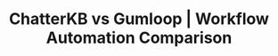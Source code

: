 ---
layout: comparison
sitemap:
  exclude: 'no'

title: ChatterKB vs Gumloop | Workflow Automation Comparison
description: "See why teams choose ChatterKB's knowledge-driven automation over Gumloop's credit-based AI workflow builder."

hero:
  title: "ChatterKB vs Gumloop"
  description: "Discover how ChatterKB’s memory-first automation platform stacks up against Gumloop’s AI canvas builder."
  image: /assets/images/marketing/gumloop-compare-hero.png
  primary_button:
    text: Try ChatterKB Free
    url: "https://app.chatterkb.com/auth/signup"
  secondary_button:
    text: Book a Demo
    url: "https://calendar.app.google/oKoqxPxBANh9d9cH9"

show_workflow_library: false

competitor_name: Gumloop

differences:
  rows:
    - label: "Pricing model"
      chatterkb: "Flat subscription, unlimited workflows"
      competitor: "Credit-based (1 credit = 1 execution / AI call)"
    - label: "Workflow builder"
      chatterkb: "Plain-language prompts"
      competitor: "Drag-and-drop AI canvas"
    - label: "Knowledge management"
      chatterkb: "Built-in KB grows over time"
      competitor: "None"
    - label: "Integrations"
      chatterkb: "Internal tools + 5,000+ via Zapier MCP"
      competitor: "Focused on core business apps"
    - label: "AI approach"
      chatterkb: "Memory-first, context-aware"
      competitor: "Prompt-to-node, stateless"

about:
  chatterkb: |
    ChatterKB transforms how teams work by turning conversations into intelligent workflows. Unlike traditional automation tools that require technical expertise, ChatterKB lets anyone create powerful workflows simply by describing what they need in plain English.

    With ChatterKB, your team can:
    - Convert natural language instructions into executable workflows without coding
    - Automatically capture insights and decisions in a searchable knowledge base
    - Connect to existing tools and data sources without disrupting workflows
    - Build institutional memory that grows smarter with every interaction
    - Deploy workflows that adapt to new information and self-correct

    Compared with visual tools like Gumloop, ChatterKB provides a conversation-first experience that preserves context, creates reusable knowledge, and scales across the organization with zero learning curve.

  competitor: |
    Gumloop is an AI-powered automation platform that combines a visual canvas with large language models. Business users drag steps onto an infinite canvas, describe what they want each step to do, and Gumloop’s AI converts that prompt into a working node.

    Key capabilities include:
    - Prompt-to-node generation for common business apps (G Suite, Slack, Salesforce, etc.)
    - Credits that can be spent on workflow executions, AI calls, data enrichment, and web scraping
    - Managed SaaS with SOC 2 Type II, HIPAA readiness, and optional Virtual Private Cloud deployments
    - Chrome extension to trigger flows from any web page

    Gumloop aims to balance power and usability, giving non-technical teams a low-code way to automate everyday tasks while still offering custom JavaScript nodes for developers.

pricing:
  chatterkb: |
    - **Free Plan**: $0 - 1 KB, 20 credits/mo
    - **Lite Plan**: $12/mo - 1 KB, 100 credits/mo
    - **Plus Plan**: $25/mo - 3 KBs, 350 credits/mo
    - **Pro Plan**: $50/mo - 5 KBs, 800 credits/mo
    - **Business Plan**: Starting at $250/month - Custom KBs, credits, and users
    - **20% discount** on all plans with annual billing
    - All plans include unlimited knowledge storage
    - No hidden fees or premium upsells - all internal tools included
    - 30-day money-back guarantee on annual plans
  competitor: |
    - **Free tier**: 1,000 credits / month
    - **Starter**: $97 / month → 30,000 credits
    - **Pro**: $297 / month → 75,000 credits, unlimited workspaces
    - 1 credit = 1 execution or AI / data action

mid_cta:
  headline: "Automate knowledge-driven workflows in minutes—not days."
  image: /assets/images/marketing/gumloop-compare-mid-cta.png
  button_text: Try ChatterKB Free
  button_url: "https://app.chatterkb.com/auth/signup"

components:
  - title: Enterprise
    cb_text: |
        - **Data Sovereignty Options**: Control where your data lives with flexible deployment options that allow you to keep sensitive information in your own databases and servers while leveraging ChatterKB's processing capabilities
        - **Data Residency Controls**: Specify geographic locations for data storage and processing to meet regional compliance requirements
        - **Tenant Isolation**: Multi-tenant architecture with complete data separation between business units or client accounts
        - **Audit Logging**: Comprehensive activity tracking for compliance and security monitoring, with exportable logs for SIEM integration
        - **API-First Architecture**: Well-documented APIs for seamless integration with existing enterprise systems and custom applications
        - **Batch Processing**: Handle large-scale data operations efficiently for enterprise data volumes
        - **Role-Based Access Controls**: Granular permission settings for system features based on organizational roles
        - **Team Collaboration**: Built-in collaboration features for cross-functional teams
        - **Enterprise Billing**: Flexible enterprise billing options including invoicing
        - **Support**: Dedicated customer support with responsive service

    competitor_text: |
        - **SOC 2 Type II & HIPAA-ready**: Compliance features baked into Gumloop’s managed cloud
        - **SSO & RBAC**: Single Sign-On with granular role permissions
        - **Virtual Private Cloud**: Optional VPC deployment for extra isolation
        - **Audit Logs**: Track user actions for security reviews
        - **Managed Infrastructure**: No servers to maintain, but less control compared with self-hosted alternatives
        - **Bring Your Own Keys**: Optionally use your own OpenAI or data provider keys
        - **Limited Knowledge Controls**: No persistent knowledge base or versioned memory
    bg: ""

  - title: Ease of Use
    cb_text: |
        ChatterKB eliminates the need for flowcharts entirely:

        - **Write, Don't Diagram**: Simply describe the outcome—ChatterKB handles the logic.
        - **Zero Learning Curve**: New hires build workflows on day one, no training required.
        - **Conversational Debugging**: If a workflow fails, just explain what happened; the system self-corrects.
        - **Contextual Suggestions**: Recommendations improve as ChatterKB learns your terminology and historical decisions.

    competitor_text: |
        Gumloop’s open canvas greatly simplifies traditional node editors, yet still requires users to plan and arrange each step:

        - **Drag-and-Drop Logic**: Map out processes visually, connect and configure each node.
        - **Prompt-to-Node Assist**: AI generates node configurations, but users often refine settings manually.
        - **Execution Credits**: Users must monitor credit consumption for high-volume or AI-heavy flows.
        - **Learning Curve**: Less technical than developer-oriented tools, but still demands understanding of branching, triggers, and data formats.
    bg: bg-body-tertiary

  - title: AI Automation
    cb_text: |
        ChatterKB embeds AI into every layer via its memory-first architecture:

        - **Persistent Knowledge**: Each run enriches an organization-wide knowledge graph.
        - **Natural Language Creation**: Entire workflows are generated, tested, and refined through conversation.
        - **Adaptive Execution**: Flows self-adjust based on real-time context and newly ingested information.
        - **Unified Experience**: No switching between AI tools and workflow designer—the interface is conversational from start to finish.

    competitor_text: |
        Gumloop leverages AI mainly for step generation and enrichment:

        - **Prompt-Driven Nodes**: Describe a task and Gumloop converts it into a node.
        - **AI Credits**: Large language model calls draw from the same credit pool as other actions.
        - **Stateless Flows**: Each execution starts fresh—historical context isn’t retained across runs.
        - **Custom Nodes**: Developers can add JavaScript for advanced logic, but business users may need assistance for complex branching.
    bg: ""

  - title: Workflow Reliability
    cb_text: |
        ChatterKB's memory-centric architecture delivers superior reliability:

        - **Self-Correcting Workflows**: Workflows automatically adapt to new information and recover from errors
        - **Reasoner-Based Architecture**: Specialized components handle different tasks with focused context
        - **Intelligent Replanning**: When unexpected situations arise, workflows can replan steps without human intervention
        - **Comprehensive Monitoring**: Built-in monitoring ensures workflows complete successfully even during infrastructure changes

    competitor_text: |
        Gumloop's canvas approach relies on traditional flow execution:

        - **Manual Error Handling**: Users must anticipate and program error conditions
        - **Fixed Execution Paths**: Flows follow predetermined paths regardless of new context
        - **Restart Required**: Failed executions typically need manual intervention
        - **Limited Self-Correction**: Canvas nodes cannot autonomously adapt to changing conditions
    bg: bg-body-tertiary

  - title: Long-Term Value
    cb_text: |
        ChatterKB delivers increasing returns over time:

        - **Institutional Memory**: Every interaction builds your knowledge graph, making future workflows smarter
        - **Relationship-Based Learning**: The system automatically connects related concepts across conversations
        - **Reduced Training Costs**: New team members benefit from accumulated knowledge and context
        - **Workflow Evolution**: Existing workflows improve automatically as your knowledge base grows

    competitor_text: |
        Gumloop provides consistent but non-compounding value:

        - **Static Workflows**: Canvas designs remain fixed unless manually updated
        - **No Knowledge Retention**: Each execution starts fresh without historical context
        - **Separate Knowledge Management**: Requires additional tools for institutional memory
        - **Manual Optimization**: Workflows must be manually refined based on performance
    bg: ""
    
choose:
  chatterkb:
    - "You need institutional memory and automation in one platform"
    - "You prefer plain-language creation over visual mapping"
    - "You want predictable pricing without execution credits"
    - "Marketing, client service, or compliance drive your use cases"
  competitor:
    - "You’re a business team that enjoys designing flows on a canvas"
    - "You don’t need a persistent knowledge base"
    - "You’re comfortable managing credit consumption and AI costs"
    - "You want pre-built scrapers and enrichment bundled with your plan"

cta:
  title: "Ready to experience knowledge-driven automation?"
  description: "Start your free trial today and see how ChatterKB turns scattered knowledge into compounding intelligence."
  primary_button:
    text: Try ChatterKB Free
    url: "https://app.chatterkb.com/auth/signup"
  secondary_button:
    text: Book a Demo
    url: "https://calendar.app.google/oKoqxPxBANh9d9cH9"

content_title: ""

icons:
  chatterkb: /assets/images/chatterkb-logo-ex.png
  competitor: /assets/images/competitors/gumloop.webp
--- 